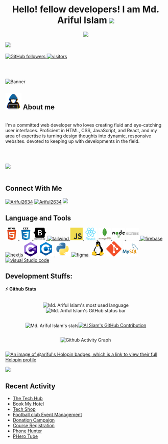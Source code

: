 ﻿<h1 align="center"><b>Hello! fellow developers! I am Md. Ariful Islam</b> <img src="https://media.giphy.com/media/hvRJCLFzcasrR4ia7z/giphy.gif" width="30"></h1>

<p align="center">
  <a href="https://github.com/DenverCoder1/readme-typing-svg"><img src="https://readme-typing-svg.herokuapp.com?font=Time+New+Roman&color=cyan&size=25&center=true&vCenter=true&width=600&height=100&lines=Welcome+To+My+Github+Profile..&hearts;++;I+am+Md.+Ariful+Islam;On+My+Way+To+Become+a+Web+Developer;a+Computer+Science+Student;Highly+Curious+Person;Low+Energetic+But+Highly+Ambitious;Love+to+Spend+Time+with+Myself;"></a>
</p>
<img src="https://user-images.githubusercontent.com/73097560/115834477-dbab4500-a447-11eb-908a-139a6edaec5c.gif"><br><br>

  <a href="https://github.com/Ariful2634?tab=followers">
    <img alt="GitHub followers" src="https://img.shields.io/github/followers/Ariful2634?color=green&logo=github">
  </a>
  <a href="https://github.com/Ariful2634/">
    <img src="https://komarev.com/ghpvc/?username=Ariful2634" alt="visitors" />
  </a>
</p>



<br><br>

![Banner](https://res.cloudinary.com/superfolio/image/upload/v1620689979/68747470733a2f2f692e70696e696d672e636f6d2f6f726967696e616c732f63362f33332f63322f63363333633230656465383266306530636564376435373064626533613166332e676966_yjuh2s.gif)

## <picture><img src = "https://github.com/0xAbdulKhalid/0xAbdulKhalid/raw/main/assets/mdImages/about_me.gif" width = 50px></picture> **About me**

<br>
  I'm a committed web developer who loves creating fluid and eye-catching user interfaces. Proficient in HTML, CSS, JavaScript, and React, and my area of expertise is turning design    thoughts into dynamic, responsive websites. devoted to keeping up with developments in the field.

<br><br>

<img src="https://user-images.githubusercontent.com/73097560/115834477-dbab4500-a447-11eb-908a-139a6edaec5c.gif"><br><br>






## Connect With Me


<p left="center">
 <a href="https://www.facebook.com/arifulislam.ariful.37" target="blank"><img align="center" src="https://raw.githubusercontent.com/rahuldkjain/github-profile-readme-generator/master/src/images/icons/Social/facebook.svg" alt="Ariful2634" height="30" width="40" /></a> <a href="https://www.linkedin.com/in/md-ariful-islam-8533a0246" target="blank"><img align="center" src="https://raw.githubusercontent.com/rahuldkjain/github-profile-readme-generator/master/src/images/icons/Social/linked-in-alt.svg" alt="Ariful2634" height="30" width="40" /></a> <a href="mailto:ariful2634@gmail.com">
  <img src="https://img.shields.io/badge/Gmail-D14836?style=for-the-badge&logo=gmail&logoColor=white" height=25>
</a>
  
 </p>


## Language and Tools
 <a href="https://getbootstrap.com" target="_blank" rel="noreferrer">  </a> <a href="https://www.w3.org/html/" target="_blank" rel="noreferrer"> <img src="https://raw.githubusercontent.com/devicons/devicon/master/icons/html5/html5-original-wordmark.svg" alt="html5" width="40" height="40"/> </a> <a href="https://www.w3schools.com/css/" target="_blank" rel="noreferrer"> <img src="https://raw.githubusercontent.com/devicons/devicon/master/icons/css3/css3-original-wordmark.svg" alt="css3" width="40" height="40"/>
  <a href="https://tailwindcss.com/" target="_blank" rel="noreferrer"> <img src="https://raw.githubusercontent.com/devicons/devicon/master/icons/bootstrap/bootstrap-plain-wordmark.svg" alt="bootstrap" width="40" height="40"/>  <img src="https://www.vectorlogo.zone/logos/tailwindcss/tailwindcss-icon.svg" alt="tailwind" width="40" height="40"/>
  <a href="https://developer.mozilla.org/en-US/docs/Web/JavaScript" target="_blank" rel="noreferrer"> <img src="https://raw.githubusercontent.com/devicons/devicon/master/icons/javascript/javascript-original.svg" alt="javascript" width="40" height="40"/> </a> <a href="https://reactjs.org/" target="_blank" rel="noreferrer"> <img src="https://raw.githubusercontent.com/devicons/devicon/master/icons/react/react-original-wordmark.svg" alt="react" width="40" height="40"/>
 <a href="https://www.mongodb.com/" target="_blank" rel="noreferrer"> <img src="https://raw.githubusercontent.com/devicons/devicon/master/icons/mongodb/mongodb-original-wordmark.svg" alt="mongodb" width="40" height="40"/> </a> <a href="https://nodejs.org" target="_blank" rel="noreferrer"> <img src="https://raw.githubusercontent.com/devicons/devicon/master/icons/nodejs/nodejs-original-wordmark.svg" alt="nodejs" width="40" height="40"/> </a> 
<a href="https://expressjs.com" target="_blank" rel="noreferrer"> <img src="https://raw.githubusercontent.com/devicons/devicon/master/icons/express/express-original-wordmark.svg" alt="express" width="40" height="40"/> </a> <a href="https://firebase.google.com/" target="_blank" rel="noreferrer"> <img src="https://www.vectorlogo.zone/logos/firebase/firebase-icon.svg" alt="firebase" width="40" height="40"/> </a> <a href="https://nextjs.org/" target="_blank" rel="noreferrer"> <img src="https://cdn.worldvectorlogo.com/logos/nextjs-2.svg" alt="nextjs" width="40" height="40"/> </a> <a href="https://www.figma.com/" target="_blank" rel="noreferrer">  <img height="45"  src="img/cSharp.svg" alt="C#"> <img height="48" src="img/c++.svg" alt="C++"> <img height="48" src="img/python-original.svg" alt="python">  <img src="https://www.vectorlogo.zone/logos/figma/figma-icon.svg" alt="figma" width="40" height="40"/> </a> <img height="48" src="img/linux-original.svg" alt="linux"> <img height="48" src="img/git-original.svg" alt="git"> <img height="48" src="img/mysql.svg" alt="MySql"> <a href="https://code.visualstudio.com/" target="_blank" rel="noreferrer"> <img src="https://upload.wikimedia.org/wikipedia/commons/thumb/9/9a/Visual_Studio_Code_1.35_icon.svg/2048px-Visual_Studio_Code_1.35_icon.svg.png" alt="visual Studio code"
      width="40" height="40" /> </a> 


## Development Stuffs:

<b>⚡ Github Stats</b>

<div align="center" style="display: flex; justify-content: center; align-items: center; flex-wrap: wrap";>
  <p float="left">
 <!-- most used language -->
  <img  height="190em" src="https://github-readme-stats.vercel.app/api/top-langs/?username=Ariful2634&theme=tokyonight&show_icons=true&hide_border=true&layout=compact&langs_count=8" alt="Md. Ariful Islam's most used language"/>
    <!-- GitHub status bar -->
  <img  height="190em" src="https://github-readme-stats.vercel.app/api?username=Ariful2634&theme=tokyonight&show_icons=true&hide_border=true&count_private=true&" alt="Md. Ariful Islam's GitHub status bar"/> 
  <!-- current streak -->
<p><img align="center" src="https://github-readme-streak-stats.herokuapp.com/?user=Ariful2634&theme=radical&border=7F3FBF&background=0D1117" alt="Md. Ariful Islam's stats" /></p>

<p align="center">
  <a href="https://github.com/Rony-Ahmed6245">
    <img src="https://github-profile-summary-cards.vercel.app/api/cards/profile-details?username=Ariful2634&theme=radical" alt="Al Siam's GitHub Contribution"/>
  </a>
</p>
  
![Github Activity Graph](https://github-readme-activity-graph.vercel.app/graph?username=Ariful2634&theme=react-dark)
  

</div>
  
[![An image of @ariful's Holopin badges, which is a link to view their full Holopin profile](https://holopin.me/ariful)](https://holopin.io/@ariful)

  
</p>
<img src="https://user-images.githubusercontent.com/73097560/115834477-dbab4500-a447-11eb-908a-139a6edaec5c.gif"><br>


<!-- <b>&#128200; Competitive Programming</b>
    code forces status -->


## Recent Activity
- <a target="_blank" href="https://tech-hub-c2612.web.app/">The Tech Hub</a>
- <a target="_blank" href="https://hotel-booking-management-928e5.web.app/">Book My Hotel</a>
- <a target="_blank" href="https://tech-shop-5a579.web.app/">Tech Shop</a>
- <a target="_blank" href="https://sports-event-management-e7602.web.app/">Football club Event Management</a>
- <a target="_blank" href="https://silver-lollipop-afde05.netlify.app/">Donation Campaign</a>
- <a target="_blank" href="https://lighthearted-beignet-c9c7d1.netlify.app/">Course Registration</a>
- <a target="_blank" href="https://ariful2634.github.io/phone-hunter/">Phone Hunter</a>
- <a target="_blank" href="https://dapper-buttercream-bda082.netlify.app/">PHero Tube</a>













</p>
